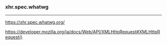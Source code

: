 ### xhr.spec.whatwg
---

https://xhr.spec.whatwg.org/

https://developer.mozilla.org/ja/docs/Web/API/XMLHttpRequest#XMLHttpRequest()



